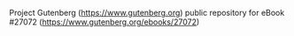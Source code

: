 Project Gutenberg (https://www.gutenberg.org) public repository for eBook #27072 (https://www.gutenberg.org/ebooks/27072)
